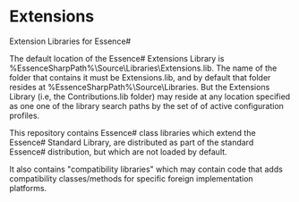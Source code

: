 Extensions
==========

Extension Libraries for Essence#

The default location of the Essence# Extensions Library is %EssenceSharpPath%\Source\Libraries\Extensions.lib. The name of the folder that contains it must be Extensions.lib, and by default that folder resides at %EssenceSharpPath%\Source\Libraries. But the Extensions Library (i.e, the Contributions.lib folder) may reside at any location specified as one one of the library search paths by the set of of active configuration profiles.

This repository contains Essence# class libraries which extend the Essence# Standard Library, are distributed as part of the standard Essence# distribution, but which are not loaded by default.

It also contains "compatibility libraries" which may contain code that adds compatibility classes/methods for specific foreign implementation platforms.
